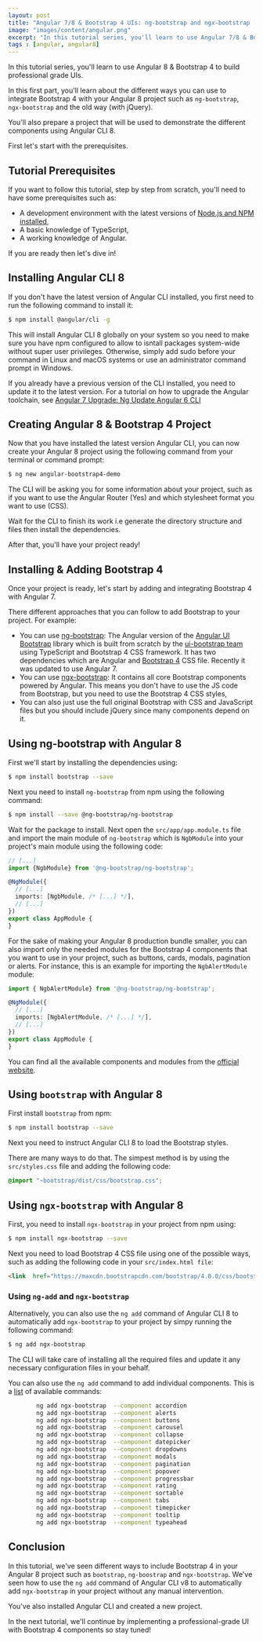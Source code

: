 ```yaml
---
layout: post
title: "Angular 7/8 & Bootstrap 4 UIs: ng-bootstrap and ngx-bootstrap [Part 1] "
image: "images/content/angular.png"
excerpt: "In this tutorial series, you'll learn to use Angular 7/8 & Bootstrap 4 to build professional grade UIs." 
tags : [angular, angular8]
---
```



In this tutorial series, you'll learn to use Angular 8 & Bootstrap 4 to build professional grade UIs.

In this first part, you'll learn about the different ways you can use to integrate Bootstrap 4 with your Angular 8 project such as `ng-bootstrap`,  `ngx-bootstrap` and the old way (with jQuery).

You'll also prepare a project that will be used to demonstrate the different components using Angular CLI 8.
  
First let's start with the prerequisites.

## Tutorial Prerequisites

If you want to follow this tutorial, step by step from scratch, you'll need to have some prerequisites such as:

- A development environment with the latest versions of [Node.js and NPM installed](https://www.techiediaries.com/ubuntu-install-nodejs-npm),
- A basic knowledge of TypeScript,
- A working knowledge of Angular.

If you are ready then let's dive in!

## Installing Angular CLI 8

If you don't have the latest version of Angular CLI installed, you first need to run the following command to install it:

```bash
$ npm install @angular/cli -g
```  

This will install Angular CLI 8 globally on your system so you need to make sure you have npm configured to allow to isntall packages system-wide without  super user privileges. Otherwise, simply add sudo before your command in Linux and macOS systems or use an administrator command prompt  in Windows.

If you already have a previous version of the CLI installed, you need to update it to the latest version. For a tutorial on how to upgrade the Angular toolchain, see [Angular 7 Upgrade: Ng Update Angular 6 CLI](https://www.techiediaries.com/updating-angular-cli-projects/)

[](https://www.techiediaries.com/updating-angular-cli-projects/)



## Creating Angular 8 & Bootstrap 4 Project

Now that you have installed the latest version Angular CLI, you can now create your Angular 8 project using the following command from your terminal or command prompt:

```bash
$ ng new angular-bootstrap4-demo
```

The CLI will be asking you for some information about your project, such as if you want to use the Angular Router (Yes) and which stylesheet format you want to use (CSS).

Wait for the CLI to finish its work i.e generate the directory structure and files then install the dependencies.

After that, you'll have your project ready!

## Installing & Adding Bootstrap 4

Once your project is ready, let's start by adding and integrating Bootstrap 4 with Angular 7.

There different approaches that you can follow to add Bootstrap to your project. For example:

- You can use [ng-bootstrap](https://github.com/ng-bootstrap/ng-bootstrap): The Angular version of the [Angular UI Bootstrap](https://github.com/angular-ui/bootstrap) library which is built from scratch by the [ui-bootstrap team](https://github.com/angular-ui/bootstrap) using TypeScript  and Bootstrap 4 CSS framework. It has two dependencies which are Angular and [Bootstrap 4](https://getbootstrap.com/) CSS file. Recently it was updated to use Angular 7.
- You can use [ngx-bootstrap](https://valor-software.com/ngx-bootstrap/#/): It contains all core Bootstrap components powered by Angular. This means you don't have to use the JS code from Bootstrap, but you need to use the Bootstrap 4 CSS styles,
- You can also just use the full original Bootstrap with CSS and JavaScript files but you should include jQuery since many components depend on it.


## Using ng-bootstrap with Angular 8

First we'll start by installing the dependencies using:

```bash
$ npm install bootstrap --save
```

Next you need to install `ng-bootstrap` from npm using the following command:

```bash
$ npm install --save @ng-bootstrap/ng-bootstrap
```

Wait for the package to install. Next open the `src/app/app.module.ts` file and import the main module of `ng-bootstrap` which is `NgbModule` into your project's main module using the following code:

```ts
// [...]
import {NgbModule} from '@ng-bootstrap/ng-bootstrap';

@NgModule({
  // [...]
  imports: [NgbModule, /* [...] */],
  // [...]
})
export class AppModule {
}
```

For the sake of making your Angular 8 production bundle smaller, you can also import only the needed modules for the Bootstrap 4 components that you want to use in your project, such as buttons, cards, modals, pagination or alerts. For instance, this is an example for importing the `NgbAlertModule` module:

```ts
import { NgbAlertModule} from '@ng-bootstrap/ng-bootstrap';

@NgModule({
  // [...]
  imports: [NgbAlertModule, /* [...] */],
  // [...]
})
export class AppModule {
}
```

You can find all the available components and modules from the [official website](https://ng-bootstrap.github.io/#/components/accordion/examples).

## Using `bootstrap` with Angular 8

First install `bootstrap` from npm:

```bash
$ npm install bootstrap --save
```

Next you need to instruct Angular CLI 8 to load the Bootstrap styles.

There are many ways to do that. The simpest method is by using the `src/styles.css` file  and adding the following code:

```css
@import "~bootstrap/dist/css/bootstrap.css";  
```

## Using `ngx-bootstrap` with Angular 8
 
First, you need to install `ngx-bootstrap` in your project from npm using:

```bash
$ npm install ngx-bootstrap --save
```

Next you need to load Bootstrap 4 CSS file using one of the possible ways, such as adding the following code in your `src/index.html file`:

```html
<link  href="https://maxcdn.bootstrapcdn.com/bootstrap/4.0.0/css/bootstrap.min.css"  rel="stylesheet">
```

### Using `ng-add` and `ngx-bootstrap` 

Alternatively, you can also use the `ng add` command of Angular CLI 8 to automatically add `ngx-bootstrap` to your project by simpy running the following command:

```bash
$ ng add ngx-bootstrap
```

The CLI will take care of installing all the required files and update it any necessary configuration files in your behalf.

You can also use the `ng add` command to add individual components. This is a [list](https://valor-software.com/ngx-bootstrap/#/getting-started) of available commands:

```bash
        ng add ngx-bootstrap  --component accordion
        ng add ngx-bootstrap  --component alerts
        ng add ngx-bootstrap  --component buttons
        ng add ngx-bootstrap  --component carousel
        ng add ngx-bootstrap  --component collapse
        ng add ngx-bootstrap  --component datepicker
        ng add ngx-bootstrap  --component dropdowns
        ng add ngx-bootstrap  --component modals
        ng add ngx-bootstrap  --component pagination
        ng add ngx-bootstrap  --component popover
        ng add ngx-bootstrap  --component progressbar
        ng add ngx-bootstrap  --component rating
        ng add ngx-bootstrap  --component sortable
        ng add ngx-bootstrap  --component tabs
        ng add ngx-bootstrap  --component timepicker
        ng add ngx-bootstrap  --component tooltip
        ng add ngx-bootstrap  --component typeahead 
```

## Conclusion

In this tutorial, we've seen different ways to include Bootstrap 4 in your Angular 8 project such as `bootstrap`, `ng-boostrap` and `ngx-bootstrap`. We've seen how to use the `ng add` command of Angular CLI v8 to automatically add `ngx-bootstrap` in your project without any manual intervention. 

You've also installed Angular CLI and created a new project.

In the next tutorial, we'll continue by implementing a professional-grade UI with Bootstrap 4 components so stay tuned! 
